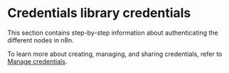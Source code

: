# Credentials library credentials

This section contains step-by-step information about authenticating the different nodes in n8n.

To learn more about creating, managing, and sharing credentials, refer to [Manage credentials](/credentials/).

